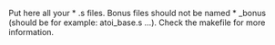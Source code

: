 Put here all your * .s files. Bonus files should not be named * _bonus (should be for example: atoi_base.s ...). Check the makefile for more information.